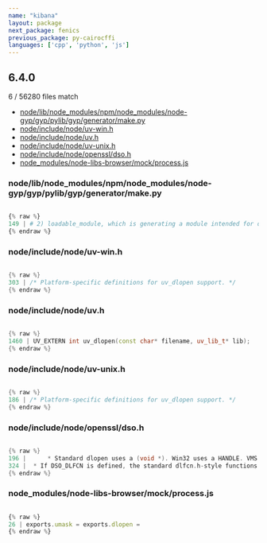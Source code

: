 ```yaml
---
name: "kibana"
layout: package
next_package: fenics
previous_package: py-cairocffi
languages: ['cpp', 'python', 'js']
---
```

## 6.4.0
6 / 56280 files match

 - [node/lib/node_modules/npm/node_modules/node-gyp/gyp/pylib/gyp/generator/make.py](#nodelibnode_modulesnpmnode_modulesnode-gypgyppylibgypgeneratormakepy)
 - [node/include/node/uv-win.h](#nodeincludenodeuv-winh)
 - [node/include/node/uv.h](#nodeincludenodeuvh)
 - [node/include/node/uv-unix.h](#nodeincludenodeuv-unixh)
 - [node/include/node/openssl/dso.h](#nodeincludenodeopenssldsoh)
 - [node_modules/node-libs-browser/mock/process.js](#node_modulesnode-libs-browsermockprocessjs)

### node/lib/node_modules/npm/node_modules/node-gyp/gyp/pylib/gyp/generator/make.py

```python

{% raw %}
149 | # 2) loadable_module, which is generating a module intended for dlopen().
{% endraw %}

```
### node/include/node/uv-win.h

```cpp

{% raw %}
303 | /* Platform-specific definitions for uv_dlopen support. */
{% endraw %}

```
### node/include/node/uv.h

```cpp

{% raw %}
1460 | UV_EXTERN int uv_dlopen(const char* filename, uv_lib_t* lib);
{% endraw %}

```
### node/include/node/uv-unix.h

```cpp

{% raw %}
186 | /* Platform-specific definitions for uv_dlopen support. */
{% endraw %}

```
### node/include/node/openssl/dso.h

```cpp

{% raw %}
196 |      * Standard dlopen uses a (void *). Win32 uses a HANDLE. VMS doesn't use
324 |  * If DSO_DLFCN is defined, the standard dlfcn.h-style functions (dlopen,
{% endraw %}

```
### node_modules/node-libs-browser/mock/process.js

```js

{% raw %}
26 | exports.umask = exports.dlopen = 
{% endraw %}

```